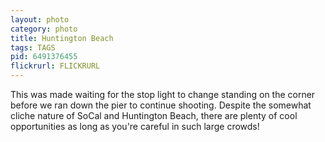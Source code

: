 ```yaml
---
layout: photo
category: photo
title: Huntington Beach
tags: TAGS
pid: 6491376455
flickrurl: FLICKRURL
---
```



This was made waiting for the stop light to change standing on the corner before we ran down the pier to continue shooting. Despite the somewhat cliche nature of SoCal and Huntington Beach, there are plenty of cool opportunities as long as you're careful in such large crowds!
